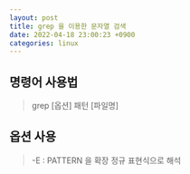 ```yaml
---
layout: post
title: grep 을 이용한 문자열 검색
date: 2022-04-18 23:00:23 +0900
categories: linux
---
```


## 명령어 사용법
> grep [옵션] 패턴 [파일명]

## 옵션 사용
> -E    : PATTERN 을 확장 정규 표현식으로 해석